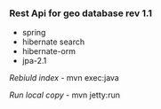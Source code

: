 ### Rest Api for geo database rev 1.1

* spring
* hibernate search
* hibernate-orm
* jpa-2.1


_Rebiuld index_ - mvn exec:java

_Run local copy_ - mvn jetty:run